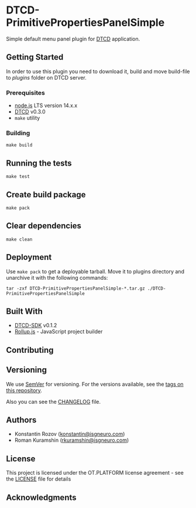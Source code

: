 # DTCD-PrimitivePropertiesPanelSimple

Simple default menu panel plugin for [DTCD](https://github.com/ISGNeuroTeam/DTCD) application.

## Getting Started

In order to use this plugin you need to download it, build and move build-file to _plugins_ folder on DTCD server.

### Prerequisites

- [node.js](https://nodejs.org/en/) LTS version 14.x.x
- [DTCD](https://github.com/ISGNeuroTeam/DTCD) v0.3.0
- `make` utility

### Building

```
make build
```

## Running the tests

```
make test
```

## Create build package

```
make pack
```

## Clear dependencies

```
make clean
```

## Deployment

Use `make pack` to get a deployable tarball. Move it to plugins directory and unarchive it with the following commands:

```
tar -zxf DTCD-PrimitivePropertiesPanelSimple-*.tar.gz ./DTCD-PrimitivePropertiesPanelSimple
```

## Built With

- [DTCD-SDK](https://github.com/ISGNeuroTeam/DTCD-SDK) v0.1.2
- [Rollup.js](https://rollupjs.org/guide/en/) - JavaScript project builder

## Contributing

## Versioning

We use [SemVer](http://semver.org/) for versioning. For the versions available, see the [tags on this repository](https://github.com/ISGNeuroTeam/DTCD-PrimitivePropertiesPanelSimple/tags).

Also you can see the [CHANGELOG](CHANGELOG.md) file.

## Authors

- Konstantin Rozov (konstantin@isgneuro.com)
- Roman Kuramshin (rkuramshin@isgneuro.com)

## License

This project is licensed under the OT.PLATFORM license agreement - see the [LICENSE](LICENSE.md) file for details

## Acknowledgments
